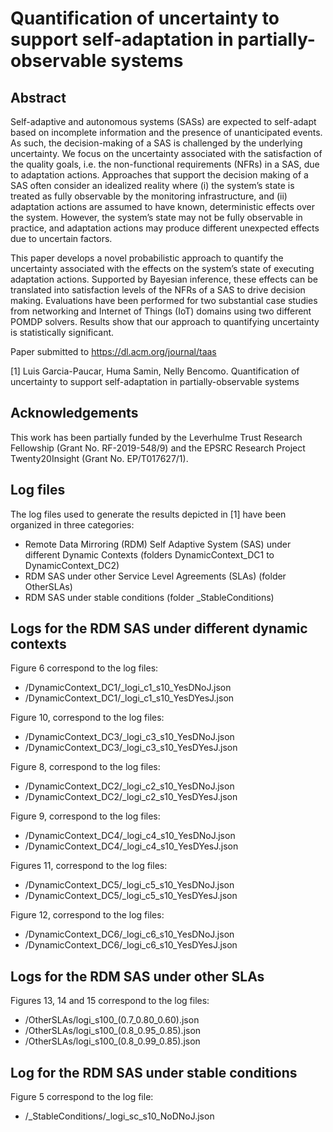 # Quantification of uncertainty to support self-adaptation in partially-observable systems

## Abstract  

Self-adaptive and autonomous systems (SASs) are expected to self-adapt based on incomplete information and the presence of unanticipated events. As such, the decision-making of a SAS is challenged by the underlying uncertainty. We focus on the uncertainty associated with the satisfaction of the quality goals, i.e. the non-functional requirements (NFRs) in a SAS, due to adaptation actions. Approaches that support the decision making of a SAS often consider an idealized reality where (i) the system’s state is treated as fully observable by the monitoring infrastructure, and (ii) adaptation actions are assumed to have known, deterministic effects over the system. However, the system’s state may not be fully observable in practice, and adaptation actions may produce different unexpected effects due to uncertain factors. 

This paper develops a novel probabilistic approach to quantify the uncertainty associated with the effects on the system’s state of executing adaptation actions. Supported by Bayesian inference, these effects can be translated into satisfaction levels of the NFRs of a SAS to drive decision making. Evaluations have been performed for two substantial case studies from networking and Internet of Things (IoT) domains using two different POMDP solvers. Results show that our approach to quantifying uncertainty is statistically significant.


Paper submitted to https://dl.acm.org/journal/taas

[1] Luis Garcia-Paucar, Huma Samin, Nelly Bencomo. Quantification of uncertainty to support self-adaptation in partially-observable systems

## Acknowledgements 

This work has been partially funded by the Leverhulme Trust Research Fellowship (Grant No. RF-2019-548/9) and the EPSRC
Research Project Twenty20Insight (Grant No. EP/T017627/1).



 ## Log files
The log files used to generate the results depicted in [1] have been organized in three categories:

* Remote Data Mirroring (RDM) Self Adaptive System (SAS) under different Dynamic Contexts (folders DynamicContext_DC1 to DynamicContext_DC2)
* RDM SAS under other Service Level Agreements (SLAs) (folder OtherSLAs)
* RDM SAS under stable conditions (folder _StableConditions)

## Logs for the RDM SAS under different dynamic contexts

Figure 6 correspond to the log files:
<ul>
<li>/DynamicContext_DC1/_logi_c1_s10_YesDNoJ.json </li>
<li>/DynamicContext_DC1/_logi_c1_s10_YesDYesJ.json</li>
</ul>


Figure 10, correspond to the log files:
<ul>
<li>/DynamicContext_DC3/_logi_c3_s10_YesDNoJ.json</li>
<li>/DynamicContext_DC3/_logi_c3_s10_YesDYesJ.json</li>
</ul>


Figure 8, correspond to the log files:
<ul>
<li>/DynamicContext_DC2/_logi_c2_s10_YesDNoJ.json</li>
<li>/DynamicContext_DC2/_logi_c2_s10_YesDYesJ.json</li>
</ul>


Figure 9, correspond to the log files:
<ul>
<li>/DynamicContext_DC4/_logi_c4_s10_YesDNoJ.json</li>
<li>/DynamicContext_DC4/_logi_c4_s10_YesDYesJ.json</li>
</ul>

Figures 11, correspond to the log files:
<ul>
<li>/DynamicContext_DC5/_logi_c5_s10_YesDNoJ.json</li>
<li>/DynamicContext_DC5/_logi_c5_s10_YesDYesJ.json</li>
</ul>


Figure 12, correspond to the log files:
<ul>
<li>/DynamicContext_DC6/_logi_c6_s10_YesDNoJ.json </li>
<li>/DynamicContext_DC6/_logi_c6_s10_YesDYesJ.json</li>
</ul>


## Logs for the RDM SAS under other SLAs

Figures 13, 14 and 15 correspond to the log files:
<ul>
<li>/OtherSLAs/logi_s100_(0.7_0.80_0.60).json </li>
<li>/OtherSLAs/logi_s100_(0.8_0.95_0.85).json</li>
<li>/OtherSLAs/logi_s100_(0.8_0.99_0.85).json</li> 
</ul>
 

## Log for the RDM SAS under stable conditions

Figure 5 correspond to the log file:
<ul>
<li>/_StableConditions/_logi_sc_s10_NoDNoJ.json </li>
</ul>


